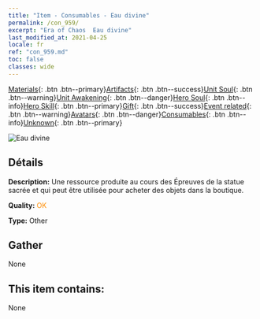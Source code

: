 ```yaml
---
title: "Item - Consumables - Eau divine"
permalink: /con_959/
excerpt: "Era of Chaos  Eau divine"
last_modified_at: 2021-04-25
locale: fr
ref: "con_959.md"
toc: false
classes: wide
---
```

 [Materials](/ItemsFR/){: .btn .btn--primary}[Artifacts](/ItemsFR/Artifacts/){: .btn .btn--success}[Unit Soul](/ItemsFR/UnitSoul/){: .btn .btn--warning}[Unit Awakening](/ItemsFR/UnitAwakening/){: .btn .btn--danger}[Hero Soul](/ItemsFR/HeroSoul/){: .btn .btn--info}[Hero Skill](/ItemsFR/HeroSkill/){: .btn .btn--primary}[Gift](/ItemsFR/Gift/){: .btn .btn--success}[Event related](/ItemsFR/Events/){: .btn .btn--warning}[Avatars](/ItemsFR/Avatars/){: .btn .btn--danger}[Consumables](/ItemsFR/Consumables/){: .btn .btn--info}[Unknown](/ItemsFR/Unknown/){: .btn .btn--primary}

 ![Eau divine](/images/t/i_40054.png)

## Détails
 **Description:** Une ressource produite au cours des Épreuves de la statue sacrée et qui peut être utilisée pour acheter des objets dans la boutique.

 **Quality:** <span style="color: #FF8C00">OK</span>

 **Type:** Other

## Gather

  None

## This item contains:

  None

